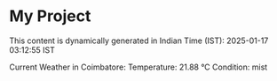 # My Project

This content is dynamically generated in Indian Time (IST): 2025-01-17 03:12:55 IST


Current Weather in Coimbatore:
Temperature: 21.88 °C
Condition: mist
